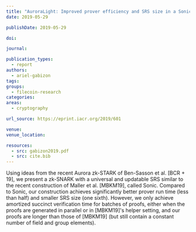 ```yaml
---
title: "AuroraLight: Improved prover efficiency and SRS size in a Sonic-like system"
date: 2019-05-29

publishDate: 2019-05-29

doi:

journal:

publication_types:
  - report
authors:
  - ariel-gabizon
tags:
groups:
  - filecoin-research
categories:
areas:
  - cryptography

url_source: https://eprint.iacr.org/2019/601

venue:
venue_location:

resources:
  - src: gabizon2019.pdf
  - src: cite.bib
---
```

Using ideas from the recent Aurora zk-STARK of Ben-Sasson et al. [BCR + 19], we present a zk-SNARK with a universal and updatable SRS similar to the recent construction of Maller et al. [MBKM19], called Sonic. Compared to Sonic, our construction achieves significantly better prover run time (less than half) and smaller SRS size (one sixth). However, we only achieve amortized succinct verification time for batches of proofs, either when the proofs are generated in parallel or in [MBKM19]'s helper setting, and our proofs are longer than those of [MBKM19] (but still contain a constant number of field and group elements).
